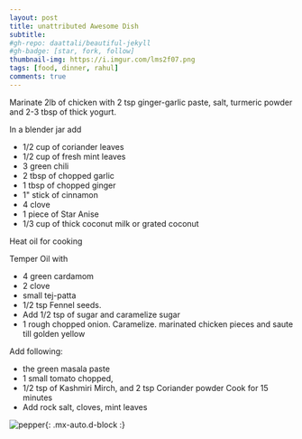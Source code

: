 ```yaml
---
layout: post
title: unattributed Awesome Dish
subtitle: 
#gh-repo: daattali/beautiful-jekyll
#gh-badge: [star, fork, follow]
thumbnail-img: https://i.imgur.com/lms2f07.png
tags: [food, dinner, rahul]
comments: true
---
```



Marinate 2lb of chicken with 2 tsp ginger-garlic paste, salt, turmeric powder and 2-3 tbsp of thick yogurt.

In a blender jar add
- 1/2 cup of coriander leaves 
- 1/2 cup of fresh mint leaves 
- 3 green chili
- 2 tbsp of chopped garlic 
- 1 tbsp of chopped ginger 
- 1" stick of cinnamon 
- 4 clove 
- 1 piece of Star Anise 
- 1/3 cup of thick coconut milk or grated coconut

Heat oil for cooking

Temper Oil with

- 4 green cardamom 
- 2 clove 
- small tej-patta 
- 1/2 tsp Fennel seeds.
- Add 1/2 tsp of sugar and caramelize sugar
- 1 rough chopped onion.  Caramelize. 
 marinated chicken pieces and saute till golden yellow
 
 Add following:
- the green masala paste
- 1 small tomato chopped,
- 1/2 tsp of Kashmiri Mirch, and 2 tsp Coriander powder
Cook for 15 minutes
- Add rock salt, cloves, mint leaves

![pepper](https://i.imgur.com/lms2f07.png){: .mx-auto.d-block :}